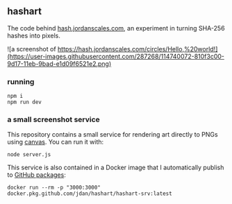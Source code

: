 ## hashart

The code behind [hash.jordanscales.com](https://hash.jordanscales.com/stocks/%40jdan), an experiment in turning SHA-256 hashes into pixels.

![a screenshot of https://hash.jordanscales.com/circles/Hello,%20world!](https://user-images.githubusercontent.com/287268/114740072-810f3c00-9d17-11eb-9bad-e1d09f6521e2.png)

### running



```
npm i
npm run dev
```

### a small screenshot service

This repository contains a small service for rendering art directly to PNGs using [canvas](https://www.npmjs.com/package/canvas). You can run it with:

```
node server.js
```

This service is also contained in a Docker image that I automatically publish to [GitHub packages](https://github.com/jdan/hashart/packages/728823):

```
docker run --rm -p "3000:3000" docker.pkg.github.com/jdan/hashart/hashart-srv:latest
```
